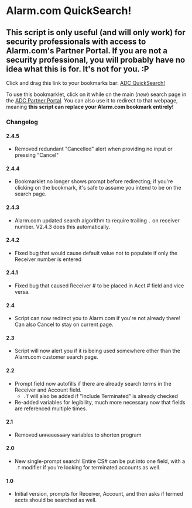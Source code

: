 # Alarm.com QuickSearch!

## This script is only useful (and will only work) for security professionals with access to Alarm.com's Partner Portal. If you are not a security professional, you will probably have no idea what this is for. It's not for you. :P

Click and drag this link to your bookmarks bar: <a href='javascript:(function(){var currentText="";var csAcct=document.getElementById("ctl00_responsiveBody_txtCsAccount");if(!csAcct){window.location.href="https://alarmadmin.alarm.com/Support/FindCustomer.aspx";return}var csRec=document.getElementById("ctl00_responsiveBody_txtCsReceiver");var termCheck=document.getElementById("ctl00_responsiveBody_chkIncludeTerminated");if(csRec.value!=csAcct.value){currentText=csRec.value+csAcct.value;}if(termCheck.checked){currentText+=".T"}var fullCS=prompt("CS#? Add \".T\" for termed accts.",currentText);try{var csArray=fullCS.split(/\./);}catch(typeError){return}csRec.value=csArray[0]+".";csAcct.value=csArray[1];termCheck.checked=(csArray.length>=3&&/t|T/.test(csArray[2]));document.getElementById("ctl00_responsiveBody_btnSearch").click();}());'>ADC QuickSearch!</a>

To use this bookmarklet, click on it while on the main (_new_) search page in the
[ADC Partner Portal](https://alarmadmin.alarm.com/Support/FindCustomer.aspx).
You can also use it to redirect to that webpage, meaning **this script can replace your Alarm.com bookmark entirely!**

### Changelog

#### 2.4.5

- Removed redundant "Cancelled" alert when providing no input or pressing "Cancel"

#### 2.4.4

- Bookmarklet no longer shows prompt before redirecting; if you're clicking on the bookmark, it's safe to assume you intend to be on the search page.

#### 2.4.3

- Alarm.com updated search algorithm to require trailing `.` on receiver number. V2.4.3 does this automatically.

#### 2.4.2

- Fixed bug that would cause default value not to populate if only the Receiver number is entered

#### 2.4.1

- Fixed bug that caused Receiver # to be placed in Acct # field and vice versa.

#### 2.4

- Script can now redirect you to Alarm.com if you're not already there! Can also Cancel to stay on current page.

#### 2.3

- Script will now alert you if it is being used somewhere other than the Alarm.com customer search page.

#### 2.2

- Prompt field now autofills if there are already search terms in the Receiver and Account field.
  - `.T` will also be added if "Include Terminated" is already checked
- Re-added variables for legibility, much more necessary now that fields are referenced multiple times.

#### 2.1

- Removed ~~unnecessary~~ variables to shorten program

#### 2.0

- New single-prompt search! Entire CS# can be put into one field, with a `.T` modifier if you're looking for terminated accounts as well.

#### 1.0

- Initial version, prompts for Receiver, Account, and then asks if termed accts should be searched as well.
